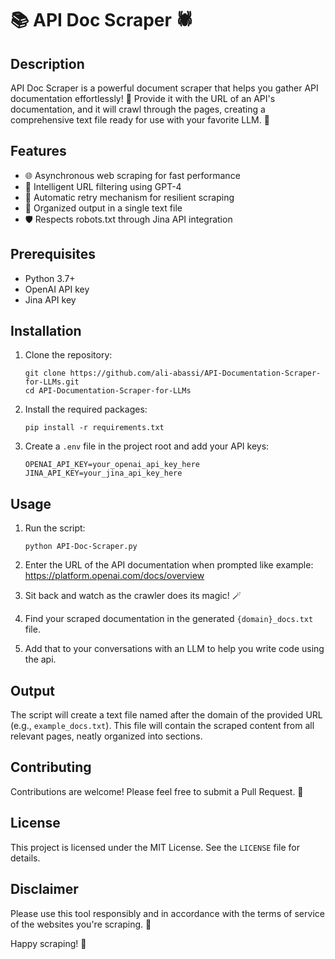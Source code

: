# 📚 API Doc Scraper 🕷️

## Description

API Doc Scraper is a powerful document scraper that helps you gather API documentation effortlessly! 🚀 Provide it with the URL of an API's documentation, and it will crawl through the pages, creating a comprehensive text file ready for use with your favorite LLM. 🤖

## Features

- 🌐 Asynchronous web scraping for fast performance
- 🧠 Intelligent URL filtering using GPT-4
- 🔄 Automatic retry mechanism for resilient scraping
- 📁 Organized output in a single text file
- 🛡️ Respects robots.txt through Jina API integration

## Prerequisites

- Python 3.7+
- OpenAI API key
- Jina API key

## Installation

1. Clone the repository:
   ```
   git clone https://github.com/ali-abassi/API-Documentation-Scraper-for-LLMs.git
   cd API-Documentation-Scraper-for-LLMs
   ```

2. Install the required packages:
   ```
   pip install -r requirements.txt
   ```

3. Create a `.env` file in the project root and add your API keys:
   ```
   OPENAI_API_KEY=your_openai_api_key_here
   JINA_API_KEY=your_jina_api_key_here
   ```

## Usage

1. Run the script:
   ```
   python API-Doc-Scraper.py
   ```

2. Enter the URL of the API documentation when prompted like example: https://platform.openai.com/docs/overview

3. Sit back and watch as the crawler does its magic! 🪄

4. Find your scraped documentation in the generated `{domain}_docs.txt` file.

5. Add that to your conversations with an LLM to help you write code using the api. 

## Output

The script will create a text file named after the domain of the provided URL (e.g., `example_docs.txt`). This file will contain the scraped content from all relevant pages, neatly organized into sections.

## Contributing

Contributions are welcome! Please feel free to submit a Pull Request. 🤝

## License

This project is licensed under the MIT License. See the `LICENSE` file for details.

## Disclaimer

Please use this tool responsibly and in accordance with the terms of service of the websites you're scraping. 🙏

Happy scraping! 🎉
